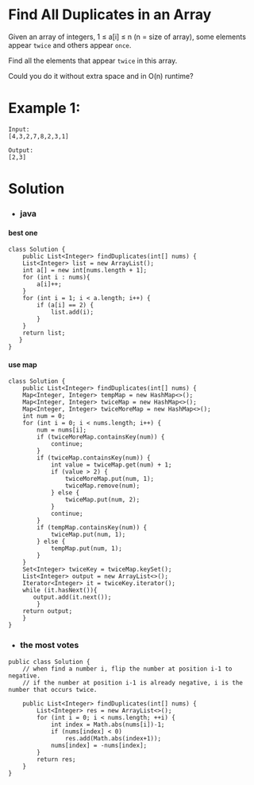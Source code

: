 # Find All Duplicates in an Array

Given an array of integers, 1 ≤ a[i] ≤ n (n = size of array), some elements appear `twice` and others appear `once`.

Find all the elements that appear `twice` in this array.

Could you do it without extra space and in O(n) runtime?

# Example 1:
    Input:
    [4,3,2,7,8,2,3,1]

    Output:
    [2,3]
    

# Solution
* ### java

#### best one
```
class Solution {
    public List<Integer> findDuplicates(int[] nums) {
	List<Integer> list = new ArrayList();
	int a[] = new int[nums.length + 1];
	for (int i : nums){
		a[i]++;
	}
	for (int i = 1; i < a.length; i++) {
		if (a[i] == 2) {
			list.add(i);
		}
	}
	return list;
   }
}
```

#### use map
		
```
class Solution {
    public List<Integer> findDuplicates(int[] nums) {
	Map<Integer, Integer> tempMap = new HashMap<>();
	Map<Integer, Integer> twiceMap = new HashMap<>();
	Map<Integer, Integer> twiceMoreMap = new HashMap<>();
	int num = 0;
	for (int i = 0; i < nums.length; i++) {
		num = nums[i];
		if (twiceMoreMap.containsKey(num)) {
			continue;
		}
		if (twiceMap.containsKey(num)) {
			int value = twiceMap.get(num) + 1;
			if (value > 2) {
				twiceMoreMap.put(num, 1);
				twiceMap.remove(num);
			} else {
				twiceMap.put(num, 2);
			}
			continue;
		}
		if (tempMap.containsKey(num)) {
			twiceMap.put(num, 1);
		} else {
			tempMap.put(num, 1);
		}
	}
	Set<Integer> twiceKey = twiceMap.keySet();
	List<Integer> output = new ArrayList<>();
	Iterator<Integer> it = twiceKey.iterator();
	while (it.hasNext()){
	   output.add(it.next());     
        }
	return output;
    }
}
```

* ### the most votes
```
public class Solution {
    // when find a number i, flip the number at position i-1 to negative. 
    // if the number at position i-1 is already negative, i is the number that occurs twice.
    
    public List<Integer> findDuplicates(int[] nums) {
        List<Integer> res = new ArrayList<>();
        for (int i = 0; i < nums.length; ++i) {
            int index = Math.abs(nums[i])-1;
            if (nums[index] < 0)
                res.add(Math.abs(index+1));
            nums[index] = -nums[index];
        }
        return res;
    }
}
```


